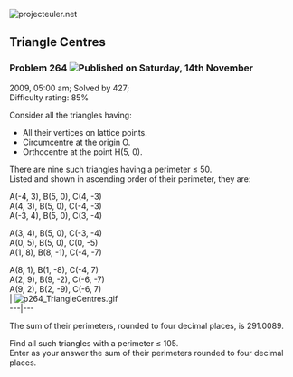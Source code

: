 ![projecteuler.net](images/print_page_logo.png)

## Triangle Centres

### Problem 264 ![](images/icon_info.png)Published on Saturday, 14th November
2009, 05:00 am; Solved by 427;  
Difficulty rating: 85%

Consider all the triangles having:

  * All their vertices on lattice points.
  * Circumcentre at the origin O.
  * Orthocentre at the point H(5, 0).

There are nine such triangles having a perimeter ≤ 50.  
Listed and shown in ascending order of their perimeter, they are:

A(-4, 3), B(5, 0), C(4, -3)  
A(4, 3), B(5, 0), C(-4, -3)  
A(-3, 4), B(5, 0), C(3, -4)  
  
  
A(3, 4), B(5, 0), C(-3, -4)  
A(0, 5), B(5, 0), C(0, -5)  
A(1, 8), B(8, -1), C(-4, -7)  
  
  
A(8, 1), B(1, -8), C(-4, 7)  
A(2, 9), B(9, -2), C(-6, -7)  
A(9, 2), B(2, -9), C(-6, 7)  
| ![p264_TriangleCentres.gif](project/images/p264_TriangleCentres.gif)  
---|---  
  
The sum of their perimeters, rounded to four decimal places, is 291.0089.

Find all such triangles with a perimeter ≤ 105.  
Enter as your answer the sum of their perimeters rounded to four decimal
places.

  
  

